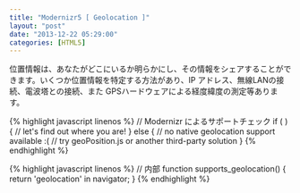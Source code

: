 ```yaml
---
title: "Modernizr5 [ Geolocation ]"
layout: "post"
date: "2013-12-22 05:29:00"
categories: [HTML5]
---
```


位置情報は、あなたがどこにいるか明らかにし、その情報をシェアすることができます。いくつか位置情報を特定する方法があり、IP アドレス、無線LANの接続、電波塔との接続、また GPSハードウェアによる経度緯度の測定等あります。

{% highlight javascript linenos %}
// Modernizr によるサポートチェック
if ( ) {
     // let's find out where you are!
} else {
     // no native geolocation support available :(
     // try geoPosition.js or another third-party solution
}
{% endhighlight %}

{% highlight javascript linenos %}
// 内部
function supports_geolocation() { 
     return 'geolocation' in navigator;
}
{% endhighlight %}
